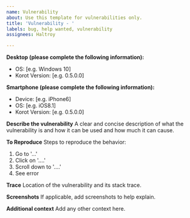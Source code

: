 ```yaml
---
name: Vulnerability
about: Use this template for vulnerabilities only.
title: 'Vulnerability - '
labels: bug, help wanted, vulnerability
assignees: Haltroy

---
```


**Desktop (please complete the following information):**
 - OS: [e.g. Windows 10]
 - Korot Version: [e.g. 0.5.0.0]

**Smartphone (please complete the following information):**
 - Device: [e.g. iPhone6]
 - OS: [e.g. iOS8.1]
 - Korot Version: [e.g. 0.5.0.0]

**Describe the vulnerability**
A clear and concise description of what the vulnerability is and how it can be used and how much it can cause.

**To Reproduce**
Steps to reproduce the behavior:
1. Go to '...'
2. Click on '....'
3. Scroll down to '....'
4. See error

**Trace**
Location of the vulnerability and its stack trace.

**Screenshots**
If applicable, add screenshots to help explain.

**Additional context**
Add any other context here.
